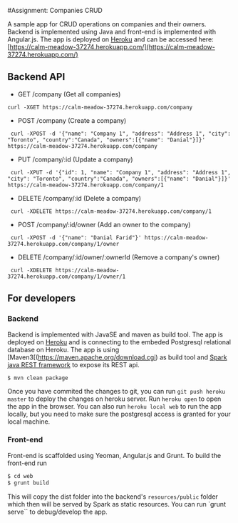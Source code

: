 #Assignment: Companies CRUD 

A sample app for CRUD operations on companies and their owners. Backend is implemented using Java and front-end is implemented with Angular.js.
The app is deployed on [Heroku](https://dashboard.heroku.com/) and can be accessed here: [https://calm-meadow-37274.herokuapp.com/](https://calm-meadow-37274.herokuapp.com/)

## Backend API

* GET /company (Get all companies)

```
curl -XGET https://calm-meadow-37274.herokuapp.com/company
```
* POST /company (Create a company)

```
 curl -XPOST -d '{"name": "Company 1", "address": "Address 1", "city": "Toronto", "country":"Canada", "owners":[{"name": "Danial"}]}' https://calm-meadow-37274.herokuapp.com/company
```
* PUT /company/:id (Update a company)

```
 curl -XPUT -d '{"id": 1, "name": "Company 1", "address": "Address 1", "city": "Toronto", "country":"Canada", "owners":[{"name": "Danial"}]}' https://calm-meadow-37274.herokuapp.com/company/1
```
* DELETE /company/:id (Delete a company)

```
 curl -XDELETE https://calm-meadow-37274.herokuapp.com/company/1
```

* POST /company/:id/owner (Add an owner to the company)

```
 curl -XPOST -d '{"name": "Danial Farid"}' https://calm-meadow-37274.herokuapp.com/company/1/owner
```
* DELETE /company/:id/owner/:ownerId (Remove a company's owner) 

```
 curl -XDELETE https://calm-meadow-37274.herokuapp.com/company/1/owner/1
```

## For developers
### Backend
Backend is implemented with JavaSE and maven as build tool. The app is deployed on [Heroku](https://dashboard.heroku.com/) and is connecting to the embeded Postgresql relational database on Heroku.
The app is using [Maven3[(https://maven.apache.org/download.cgi) as build tool and [Spark java REST framework](http://sparkjava.com/) to expose its REST api.

```!sh
$ mvn clean package
```
Once you have commited the changes to git, you can run `git push heroku master` to deploy the changes on heroku server.
Run `heroku open` to open the app in the browser.
You can also run `heroku local web` to run the app locally, but you need to make sure the postgresql access is granted for your local machine.

### Front-end
Front-end is scaffolded using Yeoman, Angular.js and Grunt. To build the front-end run
```sh
$ cd web
$ grunt build 
```
This will copy the dist folder into the backend's `resources/public` folder which then will be served by Spark as static resources.
You can run `grunt serve`` to debug/develop the app.
